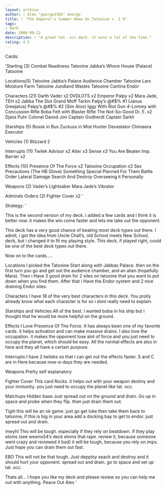 ```yaml
---
layout: archive
author: ! Alex "george3785" George
title: ! "The Emperor’s Summer Home On Tatooine v  2 0"
tags:
- Dark
date: 2000-09-22
description: ! "A great tat. occ deck. it wins a lot of the time."
rating: 4.5
---
```

Cards: 

'Starting (3)
Combat Readiness
Tatooine Jabba’s Whore House (Palace)
Tatooine

Locations(5)
Tatooine Jabba’s Palace Audience Chamber
Tatooine Lars Moisture Farm
Tatooine Jundland Wastes
Tatooine Cantina
Endor

Characters (21)
Darth Vader x2
DVDLOTS x2
Emperor Palpy x2
Mara Jade, TEH x2
Jabba The Slut
Grand Moff Tarkin
Palpy’s @#$% #1 (Janus Greejatus)
Palpy’s @#$% #2 (Sim Aloo)
Iggy With Riot Gun
4-Lommy with Concussion Rifle
Boba Fett with Blaster Rifle
The Not-So-Good Dr. E. x2
Djass Puhr
Colonel Davod Jon
Captain Godherdt
Captain Sarkli

Starships (5)
Bossk in Bus
Zuckuss in Mist Hunter
Devastator
Chimaera
Executor

Vehicles (1)
Blizzard 2

Interrupts (11)
Twilek Advisor x2
Alter x3
Sense x3
You Are Beaten
Imp. Barrier x2

Effects (10)
Presence Of The Force x2
Tatooine Occupation x2
Sex Precautions (The HB Glove)
Something Special Planned For Them
Battle Order
Lateral Damage
Search And Destroy
Overseeing it Personally

Weapons (2)
Vader’s Lightsaber
Mara Jade’s Vibrator

Admirals Orders (2)
Fighter Cover x2 '

Strategy: '

 This is the second version of my deck. i added a few cards and i think it is better now. it makes the win come faster and lets me take out the opponent.

This deck has a very good chance of beating most deck types out there. I admit, i got the idea from Uncle Chall’s, old School meets New School, deck, but i changed it to fit my playing style. This deck, if played right, could be one of the best deck types out there.

Now on to the cards.....

Locations
I picked the Tatooine Start along with Jabbas Palace. then on the first turn you go and get out the audience chamber, and an alien (hopefully Mara). Then i Have 3 good drain for 2 sites on tatooine that you want to put down when you find them. After that i Have the Endor system and 2 nice draining Endor sites.

Characters
I have 18 of the very best characters in this deck. You prolly already know what each character is for so i dont really need to explain.

Starships and Vehicles
All of the best. i wanted boba in his ship but i thought that he would be more helpful on the ground.

Effects
I Love Presence Of The Force. It has always been one of my favorite cards. it helps activation and can make massive drains. I also love the occupation. it makes the opponent lose alot of force and you just need to occupy the planet, which should be easy. All the normal effects are also in here and they all have a certain purpose.

Interrupts
I have 2 twileks so that i can get out the effects faster. S and C are in Here because now-a-days they are needed.

Weapons
Pretty self explanatory

Fighter Cover
This card Rocks. it helps out with your weapon destiny and your immunity. you just need to occupy the planet like tat. occ.

Matchups
Hidden base
Just spread out on the	ground and drain. Go up in space and probe when they flip. then just drain them out.

Tigih
this will be an ok game. just go get luke then take them back to tatooine, if this is big in your area add a docking bay to get to endor. just spread out and drain.

mwyhl
This will be tough. especially if they rely on beatdown. If they play eloms (see wesms54’s deck eloms that rape. review it, because someone went crazy and reviewed it bad) it will be tough, because you rely on imps. Just hope you can drain them out fast.

EBO
This will not be that tough. Just depploy seach and destroy and it should hurt your opponent. spread out and drain. go to space and set up tat. occ.

Thats all... I hope you like my deck and please review so you can help me out with anything.
Peace Out
Alex  '